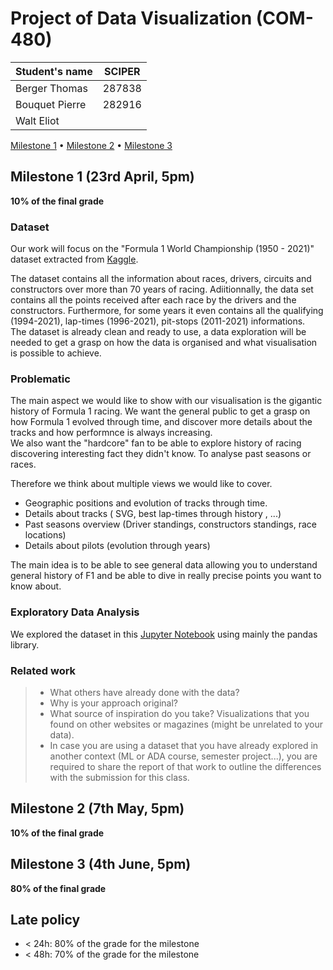 # Project of Data Visualization (COM-480)

| Student's name | SCIPER |
| -------------- | ------ |
| Berger Thomas | 287838 |
| Bouquet Pierre | 282916 |
| Walt Eliot| |

[Milestone 1](#milestone-1) • [Milestone 2](#milestone-2) • [Milestone 3](#milestone-3)

## Milestone 1 (23rd April, 5pm)

**10% of the final grade**

### Dataset

Our work will focus on the "Formula 1 World Championship (1950 - 2021)" dataset extracted from [Kaggle](https://www.kaggle.com/rohanrao/formula-1-world-championship-1950-2020).

The dataset contains all the information about races, drivers, circuits and constructors over more than 70 years of racing. Adiitionnally, the data set contains all the points received after each race by the drivers and the constructors. Furthermore, for some years it even contains all the  qualifying (1994-2021), lap-times (1996-2021), pit-stops (2011-2021) informations.<br>
The dataset is already clean and ready to use, a data exploration will be needed to get a grasp on how the data is organised and what visualisation is possible to achieve.
 

### Problematic

The main aspect we would like to show with our visualisation is the gigantic history of Formula 1 racing. We want the general public to get a grasp on how Formula 1 evolved through time, and discover more details about the tracks and how performnce is always increasing.<br>
We also want the "hardcore" fan to be able to explore history of racing discovering interesting fact they didn't know. To analyse past seasons or races.

Therefore we think about multiple views we would like to cover.
 - Geographic positions and evolution of tracks through time.
 - Details about tracks ( SVG, best lap-times through history , ...)
 - Past seasons overview (Driver standings, constructors standings, race locations)
 - Details about pilots (evolution through years)

The main idea is to be able to see general data allowing you to understand general history of F1 and be able to dive in really precise points you want to know about.


### Exploratory Data Analysis

We explored the dataset in this [Jupyter Notebook](/Milestone_1/Exploratory_Data_Analysis.ipynb) using mainly the pandas library.  

### Related work


> - What others have already done with the data?
> - Why is your approach original?
> - What source of inspiration do you take? Visualizations that you found on other websites or magazines (might be unrelated to your data).
> - In case you are using a dataset that you have already explored in another context (ML or ADA course, semester project...), you are required to share the report of that work to outline the differences with the submission for this class.

## Milestone 2 (7th May, 5pm)

**10% of the final grade**


## Milestone 3 (4th June, 5pm)

**80% of the final grade**


## Late policy

- < 24h: 80% of the grade for the milestone
- < 48h: 70% of the grade for the milestone

